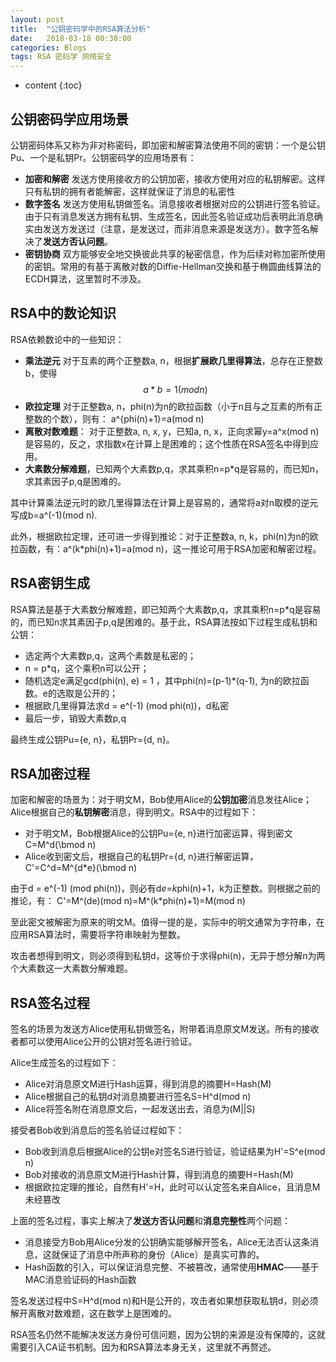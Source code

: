 ```yaml
---
layout: post
title:  "公钥密码学中的RSA算法分析"
date:   2018-03-18 00:30:00
categories: Blogs
tags: RSA 密码学 网络安全
---
```


* content
{:toc}


## 公钥密码学应用场景
公钥密码体系又称为非对称密码，即加密和解密算法使用不同的密钥：一个是公钥Pu、一个是私钥Pr。公钥密码学的应用场景有：

- **加密和解密**
发送方使用接收方的公钥加密，接收方使用对应的私钥解密。这样只有私钥的拥有者能解密，这样就保证了消息的私密性
- **数字签名**
发送方使用私钥做签名。消息接收者根据对应的公钥进行签名验证。由于只有消息发送方拥有私钥、生成签名，因此签名验证成功后表明此消息确实由发送方发送过（注意，是发送过，而非消息来源是发送方）。数字签名解决了**发送方否认问题**。
- **密钥协商**
双方能够安全地交换彼此共享的秘密信息，作为后续对称加密所使用的密钥。常用的有基于离散对数的Diffie-Hellman交换和基于椭圆曲线算法的ECDH算法，这里暂时不涉及。




## RSA中的数论知识

RSA依赖数论中的一些知识：

- **乘法逆元**
对于互素的两个正整数a, n，根据**扩展欧几里得算法**，总存在正整数b，使得
$$ a*b=1(mod n) $$
- **欧拉定理**
对于正整数a, n，phi(n)为n的欧拉函数（小于n且与之互素的所有正整数的个数），则有：
a^{phi(n)+1}=a(mod n)
- **离散对数难题**：
对于正整数a, n, x, y，已知a, n, x，正向求幂y=a^x(mod n)是容易的，反之，求指数x在计算上是困难的；这个性质在RSA签名中得到应用。
- **大素数分解难题**，已知两个大素数p,q，求其乘积n=p*q是容易的，而已知n，求其素因子p,q是困难的。

其中计算乘法逆元时的欧几里得算法在计算上是容易的，通常将a对n取模的逆元写成b=a^(-1)(mod n).

此外，根据欧拉定理，还可进一步得到推论：对于正整数a, n, k，phi(n)为n的欧拉函数，有：a^(k*phi(n)+1)=a(mod n)，这一推论可用于RSA加密和解密过程。



## RSA密钥生成
RSA算法是基于大素数分解难题，即已知两个大素数p,q，求其乘积n=p*q是容易的，而已知n求其素因子p,q是困难的。基于此，RSA算法按如下过程生成私钥和公钥：

- 选定两个大素数p,q，这两个素数是私密的；
- n = p*q，这个乘积n可以公开；
- 随机选定e满足gcd(phi(n), e) = 1 ，其中phi(n)=(p-1)*(q-1), 为n的欧拉函数。e的选取是公开的；
- 根据欧几里得算法求d = e^(-1) (mod phi(n))，d私密
- 最后一步，销毁大素数p,q

最终生成公钥Pu={e, n}，私钥Pr={d, n}。

## RSA加密过程

加密和解密的场景为：对于明文M，Bob使用Alice的**公钥加密**消息发往Alice；Alice根据自己的**私钥解密**消息，得到明文。RSA中的过程如下：

- 对于明文M，Bob根据Alice的公钥Pu={e, n}进行加密运算，得到密文C=M^d(\bmod n)
- Alice收到密文后，根据自己的私钥Pr={d, n}进行解密运算，C'=C^d=M^{d*e}(\bmod n)

由于d = e^(-1) (mod phi(n))，则必有d*e=k*phi(n)+1，k为正整数。则根据之前的推论，有：
C'=M^(de)(mod n)=M^(k*phi(n)+1)=M(mod n)

至此密文被解密为原来的明文M。值得一提的是，实际中的明文通常为字符串，在应用RSA算法时，需要将字符串映射为整数。

攻击者想得到明文，则必须得到私钥d，这等价于求得phi(n)，无异于想分解n为两个大素数这一大素数分解难题。

## RSA签名过程

签名的场景为发送方Alice使用私钥做签名，附带着消息原文M发送。所有的接收者都可以使用Alice公开的公钥对签名进行验证。

Alice生成签名的过程如下：

- Alice对消息原文M进行Hash运算，得到消息的摘要H=Hash(M)
- Alice根据自己的私钥d对消息摘要进行签名S=H^d(mod n)
- Alice将签名附在消息原文后，一起发送出去，消息为(M||S)


接受者Bob收到消息后的签名验证过程如下：

- Bob收到消息后根据Alice的公钥e对签名S进行验证，验证结果为H'=S^e(mod n)
- Bob对接收的消息原文M进行Hash计算，得到消息的摘要H=Hash(M)
- 根据欧拉定理的推论，自然有H'=H，此时可以认定签名来自Alice，且消息M未经篡改

上面的签名过程，事实上解决了**发送方否认问题**和**消息完整性**两个问题：

- 消息接受方Bob用Alice分发的公钥确实能够解开签名，Alice无法否认这条消息，这就保证了消息中所声称的身份（Alice）是真实可靠的。
- Hash函数的引入，可以保证消息完整、不被篡改，通常使用**HMAC**——基于MAC消息验证码的Hash函数

签名发送过程中S=H^d(mod n)和H是公开的，攻击者如果想获取私钥d，则必须解开离散对数难题，这在数学上是困难的。

RSA签名仍然不能解决发送方身份可信问题，因为公钥的来源是没有保障的，这就需要引入CA证书机制。因为和RSA算法本身无关，这里就不再赘述。